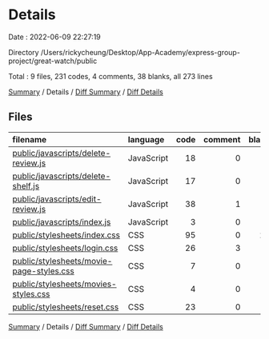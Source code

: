 # Details

Date : 2022-06-09 22:27:19

Directory /Users/rickycheung/Desktop/App-Academy/express-group-project/great-watch/public

Total : 9 files,  231 codes, 4 comments, 38 blanks, all 273 lines

[Summary](results.md) / Details / [Diff Summary](diff.md) / [Diff Details](diff-details.md)

## Files
| filename | language | code | comment | blank | total |
| :--- | :--- | ---: | ---: | ---: | ---: |
| [public/javascripts/delete-review.js](/public/javascripts/delete-review.js) | JavaScript | 18 | 0 | 2 | 20 |
| [public/javascripts/delete-shelf.js](/public/javascripts/delete-shelf.js) | JavaScript | 17 | 0 | 3 | 20 |
| [public/javascripts/edit-review.js](/public/javascripts/edit-review.js) | JavaScript | 38 | 1 | 2 | 41 |
| [public/javascripts/index.js](/public/javascripts/index.js) | JavaScript | 3 | 0 | 0 | 3 |
| [public/stylesheets/index.css](/public/stylesheets/index.css) | CSS | 95 | 0 | 20 | 115 |
| [public/stylesheets/login.css](/public/stylesheets/login.css) | CSS | 26 | 3 | 4 | 33 |
| [public/stylesheets/movie-page-styles.css](/public/stylesheets/movie-page-styles.css) | CSS | 7 | 0 | 2 | 9 |
| [public/stylesheets/movies-styles.css](/public/stylesheets/movies-styles.css) | CSS | 4 | 0 | 1 | 5 |
| [public/stylesheets/reset.css](/public/stylesheets/reset.css) | CSS | 23 | 0 | 4 | 27 |

[Summary](results.md) / Details / [Diff Summary](diff.md) / [Diff Details](diff-details.md)